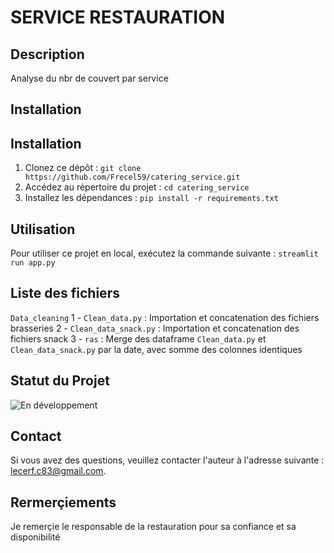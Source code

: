 # SERVICE RESTAURATION

## Description
Analyse du nbr de couvert par service

## Installation
## Installation
1. Clonez ce dépôt : `git clone https://github.com/Frecel59/catering_service.git`
2. Accédez au répertoire du projet : `cd catering_service`
3. Installez les dépendances : `pip install -r requirements.txt`

## Utilisation
Pour utiliser ce projet en local, exécutez la commande suivante : `streamlit run app.py`


## Liste des fichiers
`Data_cleaning`
  1 - `Clean_data.py` : Importation et concatenation des fichiers brasseries
  2 - `Clean_data_snack.py` : Importation et concatenation des fichiers snack
  3 - `ras` : Merge des dataframe `Clean_data.py` et `Clean_data_snack.py` par la date, avec somme des colonnes identiques

## Statut du Projet
![En développement](https://img.shields.io/badge/Statut-En%20développement-brightgreen)

## Contact
Si vous avez des questions, veuillez contacter l'auteur à l'adresse suivante : [lecerf.c83@gmail.com](mailto:lecerf.c83@gmail.com).

## Rermerçiements
Je remerçie le responsable de la restauration pour sa confiance et sa disponibilité
